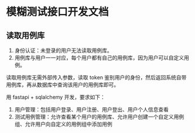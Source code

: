 # 模糊测试接口开发文档

## 读取用例库

1. 身份认证：未登录的用户无法读取用例库。
2. 用例库与用户一一对应，每个用户都有自己的用例库，因为用户可以自定义用例。

读取用例库无需外部传入参数，读取 token 鉴别用户的身份，然后返回系统自带用例库，再从数据库中查询该用户的用例库即可。


用 fastapi + sqlalchemy 开发，要求如下：

1. 用户管理：包括用户登录、用户注册、用户登出、用户个人信息查看
2. 测试用例管理：允许查看某个用户的用例库、允许用户创建一个自定义用例组、允许用户向自定义的用例组中添加用例